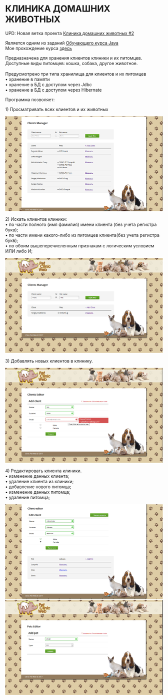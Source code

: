 # КЛИНИКА ДОМАШНИХ ЖИВОТНЫХ

UPD: Новая ветка проекта [Клиника домашних животных #2](https://github.com/maks-sl/JavaPetClinic/tree/IocDI%2BHibernateTemplate%2BMVC%2BSecurity)
<br>

Является одним из заданий [Обучающего курса Java](https://www.youtube.com/playlist?list=PLW8mAQ8rFUhKFkuXDTb3PT1GKz0T-lCv6)
<br>
Мое прохождение курса [здесь](https://github.com/maks-sl/JavaLessons)

<p>Предназначена для хранения клиентов клиники и их питомцев.
<br>Доступные виды питомцев: кошка, собака, другое животное.
<br>
<br>Предусмотрено три типа хранилища для клиентов и их питомцев<br>
• хранение в памяти<br>
• хранение в БД с доступом через Jdbc<br>
• хранение в БД с доступом через Hibernate<br>

<p>Программа позволяет:</p>
<p>1) Просматривать всех клиентов и их животных</p>

![Внешний вид](demo/view.png)

<p>2) Искать клиентов клиники:
<br>• по части полного (имя фамилия) имени клиента (без учета регистра букв);
<br>• по части имени какого-либо из питомцев клиента(без учета регистра букв);
<br>• по обоим вышеперечисленным признакам с логическим условием ИЛИ либо И;

![Внешний вид](demo/search.png)

<p>3) Добавлять новых клиентов в клинику.

![Внешний вид](demo/addClient.png)

<p>4) Редактировать клиента клиники.
<br>• изменение данных клиента;
<br>• удаление клиента из клиники;
<br>• добавление нового питомца;
<br>• изменение данных питомца;
<br>• удаление питомца;

![Внешний вид](demo/clientEdit.png)
![Внешний вид](demo/addPet.png)



